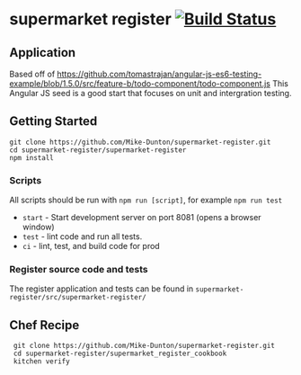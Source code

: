 # supermarket register [![Build Status](https://drone.io/github.com/Mike-Dunton/supermarket-register/status.png)](https://drone.io/github.com/Mike-Dunton/supermarket-register/latest)

## Application 
Based off of https://github.com/tomastrajan/angular-js-es6-testing-example/blob/1.5.0/src/feature-b/todo-component/todo-component.js This Angular JS seed is a good start that focuses on unit and intergration testing. 

 ## Getting Started
 ```
 git clone https://github.com/Mike-Dunton/supermarket-register.git
 cd supermarket-register/supermarket-register
 npm install
 ```

### Scripts
All scripts should be run with `npm run [script]`, for example `npm run test` 

* `start` - Start development server on port 8081 (opens a browser window)
* `test` - lint code and run all tests. 
* `ci` - lint, test, and build code for prod

### Register source code and tests
The register application and tests can be found in `supermarket-register/src/supermarket-register/`

## Chef Recipe
```
 git clone https://github.com/Mike-Dunton/supermarket-register.git
 cd supermarket-register/supermarket_register_cookbook
 kitchen verify
 ```